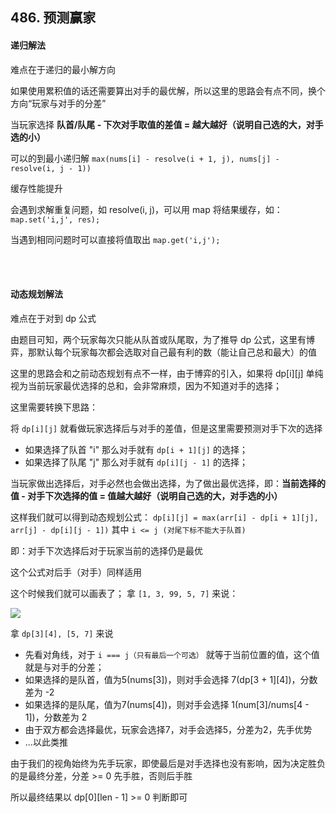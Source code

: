 ## 486. 预测赢家

#### 递归解法

难点在于递归的最小解方向

如果使用累积值的话还需要算出对手的最优解，所以这里的思路会有点不同，换个方向“玩家与对手的分差”

当玩家选择 **队首/队尾 - 下次对手取值的差值 = 越大越好（说明自己选的大，对手选的小）**

可以的到最小递归解
`max(nums[i] - resolve(i + 1, j), nums[j] - resolve(i, j - 1))`

缓存性能提升

会遇到求解重复问题，如 resolve(i, j)，可以用 map 将结果缓存，如：`map.set('i,j', res);`

当遇到相同问题时可以直接将值取出 `map.get('i,j');`


<br/>
<br/>


#### 动态规划解法

难点在于对到 dp 公式

由题目可知，两个玩家每次只能从队首或队尾取，为了推导 dp 公式，这里有博弈，那默认每个玩家每次都会选取对自己最有利的数（能让自己总和最大）的值

这里的思路会和之前动态规划有点不一样，由于博弈的引入，如果将 dp[i][j] 单纯视为当前玩家最优选择的总和，会非常麻烦，因为不知道对手的选择；


这里需要转换下思路：

将 `dp[i][j]` 就看做玩家选择后与对手的差值，但是这里需要预测对手下次的选择
- 如果选择了队首 "i" 那么对手就有 `dp[i + 1][j]` 的选择；
- 如果选择了队尾 "j" 那么对手就有 `dp[i][j - 1]` 的选择；

当玩家做出选择后，对手必然也会做出选择，为了做出最优选择，即：**当前选择的值 - 对手下次选择的值 = 值越大越好（说明自己选的大，对手选的小）**


这样我们就可以得到动态规划公式：
`dp[i][j] = max(arr[i] - dp[i + 1][j], arr[j] - dp[i][j - 1])` 其中 `i <= j (对尾下标不能大于队首)` 

即：对手下次选择后对于玩家当前的选择仍是最优

这个公式对后手（对手）同样适用

这个时候我们就可以画表了；
拿 `[1, 3, 99, 5, 7]` 来说：

![](https://cdn.jsdelivr.net/gh/isbox/picBed/img/WX20220106-092644@2x.png)

拿 `dp[3][4], [5, 7]` 来说
- 先看对角线，对于 `i === j（只有最后一个可选）` 就等于当前位置的值，这个值就是与对手的分差；
- 如果选择的是队首，值为5(nums[3])，则对手会选择 7(dp[3 + 1][4])，分数差为 -2
- 如果选择的是队尾，值为7(nums[4])，则对手会选择 1(num[3]/nums[4 - 1])，分数差为 2
- 由于双方都会选择最优，玩家会选择7，对手会选择5，分差为2，先手优势
- ...以此类推

由于我们的视角始终为先手玩家，即使最后是对手选择也没有影响，因为决定胜负的是最终分差，分差 >= 0 先手胜，否则后手胜

所以最终结果以 dp[0][len - 1] >= 0 判断即可
